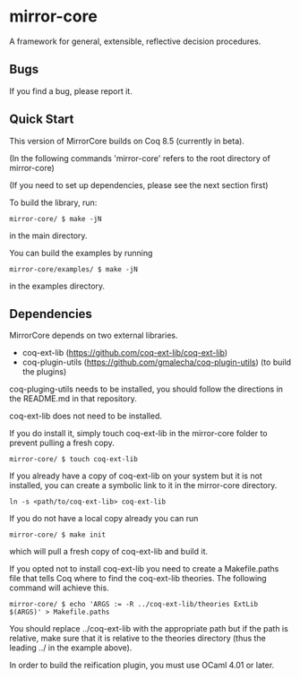 mirror-core
===========

A framework for general, extensible, reflective decision procedures.

Bugs
----

If you find a bug, please report it.

Quick Start
-----------

This version of MirrorCore builds on Coq 8.5 (currently in beta).

(In the following commands 'mirror-core' refers to the root directory
of mirror-core)

(If you need to set up dependencies, please see the next section first)

To build the library, run:

```
mirror-core/ $ make -jN
```

in the main directory.

You can build the examples by running

```
mirror-core/examples/ $ make -jN
```

in the examples directory.

Dependencies
------------

MirrorCore depends on two external libraries.

- coq-ext-lib (https://github.com/coq-ext-lib/coq-ext-lib)
- coq-plugin-utils (https://github.com/gmalecha/coq-plugin-utils) (to build the plugins)

coq-pluging-utils needs to be installed, you should follow the
directions in the README.md in that repository.

coq-ext-lib does not need to be installed.

If you do install it, simply touch coq-ext-lib in the mirror-core
folder to prevent pulling a fresh copy.

```
mirror-core/ $ touch coq-ext-lib
```

If you already have a copy of coq-ext-lib on your system but it is not
installed, you can create a symbolic link to it in the mirror-core
directory.

```
ln -s <path/to/coq-ext-lib> coq-ext-lib
```

If you do not have a local copy already you can run

```
mirror-core/ $ make init
```

which will pull a fresh copy of coq-ext-lib and build it.

If you opted not to install coq-ext-lib you need to create a
Makefile.paths file that tells Coq where to find the coq-ext-lib
theories. The following command will achieve this.

```
mirror-core/ $ echo 'ARGS := -R ../coq-ext-lib/theories ExtLib $(ARGS)' > Makefile.paths
```

You should replace ../coq-ext-lib with the appropriate path but if the
path is relative, make sure that it is relative to the theories
directory (thus the leading ../ in the example above).

In order to build the reification plugin, you must use OCaml 4.01 or later.